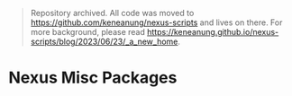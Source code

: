> Repository archived. All code was moved to https://github.com/keneanung/nexus-scripts and lives on there. For more background, please read https://keneanung.github.io/nexus-scripts/blog/2023/06/23/_a_new_home.

# Nexus Misc Packages
